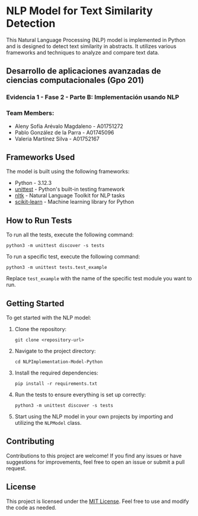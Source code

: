 # NLP Model for Text Similarity Detection

This Natural Language Processing (NLP) model is implemented in Python and is designed to detect text similarity in abstracts. It utilizes various frameworks and techniques to analyze and compare text data.

## Desarrollo de aplicaciones avanzadas de ciencias computacionales (Gpo 201)
### Evidencia 1 - Fase 2 - Parte B: Implementación usando NLP
### Team Members:
- Aleny Sofía Arévalo Magdaleno - A01751272
- Pablo González de la Parra - A01745096
- Valeria Martínez Silva - A01752167

## Frameworks Used

The model is built using the following frameworks:

- Python - 3.12.3
- [unittest](https://docs.python.org/3/library/unittest.html) - Python's built-in testing framework
- [nltk](https://www.nltk.org/) - Natural Language Toolkit for NLP tasks
- [scikit-learn](https://scikit-learn.org/stable/) - Machine learning library for Python

## How to Run Tests

To run all the tests, execute the following command:

```
python3 -m unittest discover -s tests
```

To run a specific test, execute the following command:

```
python3 -m unittest tests.test_example
```

Replace `test_example` with the name of the specific test module you want to run.

## Getting Started

To get started with the NLP model:

1. Clone the repository:

   ```
   git clone <repository-url>
   ```

2. Navigate to the project directory:

   ```
   cd NLPImplementation-Model-Python
   ```

3. Install the required dependencies:

   ```
   pip install -r requirements.txt
   ```

4. Run the tests to ensure everything is set up correctly:

   ```
   python3 -m unittest discover -s tests
   ```

5. Start using the NLP model in your own projects by importing and utilizing the `NLPModel` class.

## Contributing

Contributions to this project are welcome! If you find any issues or have suggestions for improvements, feel free to open an issue or submit a pull request.

## License

This project is licensed under the [MIT License](LICENSE). Feel free to use and modify the code as needed.
